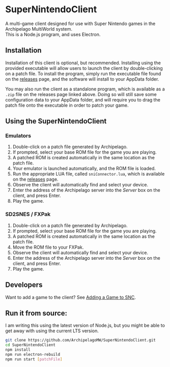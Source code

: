 # SuperNintendoClient
A multi-game client designed for use with Super Nintendo games in the Archipelago MultiWorld system.  
This is a Node.js program, and uses Electron.

## Installation
Installation of this client is optional, but recommended. Installing using the provided executable will allow
users to launch the client by double-clicking on a patch file. To install the program, simply run the executable
file found on the [releases](https://github.com/ArchipelagoMW/SuperNintendoClient/releases) page, and the software
will install to your AppData folder.

You may also run the client as a standalone program, which is available as a `.zip` file on the releases page
linked above. Doing so will still save some configuration data to your AppData folder, and will require you
to drag the patch file onto the executable in order to patch your game.

## Using the SuperNintendoClient

### Emulators
1. Double-click on a patch file generated by Archipelago.
2. If prompted, select your base ROM file for the game you are playing.
3. A patched ROM is created automatically in the same location as the patch file.
4. Your emulator is launched automatically, and the ROM file is loaded.
5. Run the appropriate LUA file, called `sniConnector.lua`, which is available on the
   [releases](https://github.com/ArchipelagoMW/SuperNintendoClient/releases) page.
6. Observe the client will automatically find and select your device.
7. Enter the address of the Archipelago server into the *Server* box on the client, and press Enter.
8. Play the game.

### SD2SNES / FXPak
1. Double-click on a patch file generated by Archipelago.
2. If prompted, select your base ROM file for the game you are playing.
3. A patched ROM is created automatically in the same location as the patch file.
4. Move the ROM file to your FXPak.
5. Observe the client will automatically find and select your device.
6. Enter the address of the Archipelago server into the *Server* box on the client, and press Enter.
7. Play the game.

## Developers
Want to add a game to the client? See
<a href="https://github.com/ArchipelagoMW/SuperNintendoClient/tree/master/games">Adding a Game to SNC</a>.

## Run it from source:
I am writing this using the latest version of Node.js, but you might be able to get away with using the current LTS version.
```bash
git clone https://github.com/ArchipelagoMW/SuperNintendoClient.git
cd SuperNintendoClient
npm install
npm run electron-rebuild
npm run start [patchFile]
```
